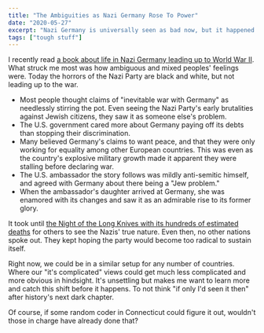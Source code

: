 ```yaml
---
title: "The Ambiguities as Nazi Germany Rose To Power"
date: "2020-05-27"
excerpt: "Nazi Germany is universally seen as bad now, but it happened much later than many today would have expected."
tags: ["tough stuff"]
---
```


I recently read [a book about life in Nazi Germany leading up to World War II](https://www.amazon.com/Garden-Beasts-Terror-American-Hitlers-ebook/dp/B004HFRJM6). What struck me most was how ambiguous and mixed peoples' feelings were. Today the horrors of the Nazi Party are black and white, but not leading up to the war.

* Most people thought claims of "inevitable war with Germany" as needlessly stirring the pot. Even seeing the Nazi Party's early brutalities against Jewish citizens, they saw it as someone else's problem.
* The U.S. government cared more about Germany paying off its debts than stopping their discrimination.
* Many believed Germany's claims to want peace, and that they were only working for equality among other European countries. This was even as the country's explosive military growth made it apparent they were stalling before declaring war.
* The U.S. ambassador the story follows was mildly anti-semitic himself, and agreed with Germany about there being a "Jew problem."
* When the ambassador's daughter arrived at Germany, she was enamored with its changes and saw it as an admirable rise to its former glory.

It took until [the Night of the Long Knives with its hundreds of estimated deaths](https://en.wikipedia.org/wiki/Night_of_the_Long_Knives) for others to see the Nazis' true nature. Even then, no other nations spoke out. They kept hoping the party would become too radical to sustain itself.

Right now, we could be in a similar setup for any number of countries. Where our "it's complicated" views could get much less complicated and more obvious in hindsight. It's unsettling but makes me want to learn more and catch this shift before it happens. To not think "if only I'd seen it then" after history's next dark chapter.

Of course, if some random coder in Connecticut could figure it out, wouldn't those in charge have already done that?
